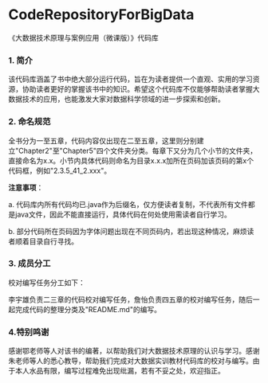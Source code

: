 # CodeRepositoryForBigData
《大数据技术原理与案例应用（微课版）》代码库

### 1. 简介
该代码库涵盖了书中绝大部分运行代码，旨在为读者提供一个直观、实用的学习资源，协助读者更好的掌握该书中的知识。希望这个代码库不仅能够帮助读者掌握大数据技术的应用，也能激发大家对数据科学领域的进一步探索和创新。

### 2. 命名规范
全书分为一至五章，代码内容仅出现在二至五章，这里则分别建立"Chapter2"至"Chapter5"四个文件夹分类。每章下又分为几个小节的文件夹，直接命名为x.x。小节内具体代码则命名为目录x.x.x加所在页码加该页码的第x个代码框，例如"2.3.5_41_2.xxx"。

**注意事项**：

a. 代码库内所有代码均已.java作为后缀名，仅方便读者复制，不代表所有文件都是java文件，因此不能直接运行，具体代码在何处使用需读者自行学习。

b. 部分代码所在页码因为字体问题出现在不同页码内，若出现这种情况，麻烦读者顺着目录自行寻找。

### 3. 成员分工
校对编写任务分工如下：

李宇雄负责二三章的代码校对编写任务，詹怡负责四五章的校对编写任务，随后一起完成代码的整理分类及"README.md"的编写。

### 4.特别鸣谢
感谢鄂老师等人对该书的编著，以帮助我们对大数据技术原理的认识与学习。感谢朱老师等人的悉心教导，帮助我们完成对大数据实训教材代码库的校对与编写。由于本人水品有限，编写过程难免出现纰漏，若有不妥之处，欢迎指正。